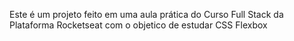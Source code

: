 Este é um projeto feito em uma aula prática do Curso Full Stack da Plataforma Rocketseat com o objetico de estudar CSS Flexbox
